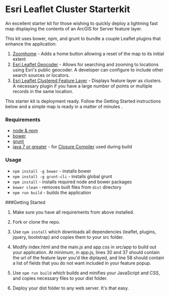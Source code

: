 # Esri Leaflet Cluster Starterkit

An excellent starter kit for those wishing to quickly deploy a lightning fast map displaying the contents of an ArcGIS for Server feature layer. 

This kit uses bower, npm, and grunt to bundle a couple Leaflet plugins that enhance the application:

1. [Zoomhome](https://github.com/torfsen/leaflet.zoomhome) - Adds a home button allowing a reset of the map to its initial extent
2. [Esri Leaflet Geocoder](https://github.com/Esri/esri-leaflet-geocoder) - Allows for searching and zooming to locations using Esri's public geocoder.  A developer can configure to include other search sources or locators.  
3. [Esri Leaflet Clustered Feature Layer](https://github.com/Esri/esri-leaflet-clustered-feature-layer) - Displays feature layer as clusters.  A necessary plugin if you have a large number of points or multiple records in the same location. 

This starter kit is deployment ready.  Follow the Getting Started instructions below and a simple map is ready in a matter of minutes
.  
### Requirements
* [node & npm](https://nodejs.org/)
* [bower](http://bower.io/)
* [grunt](http://gruntjs.com/)
* [java 7 or greater](https://java.com/en/download/) - for [Closure Compiler](https://github.com/google/closure-compiler) used during build

### Usage
* `npm install -g bower` - installs bower
* `npm install -g grunt-cli` - installs global grunt
* `npm install` - installs required node and bower packages
* `bower clean` - removes built files from `dist` directory
* `npm run build` - builds the application

###Getting Started<a id="getting-started"></a>

1. Make sure you have all requirements from above installed.

2. Fork or clone the repo.

3. Use `npm install` which downloads all dependencies (leaflet, plugins, jquery, bootstrap) and copies them to your src folder.

4. Modify index.html and the main.js and app.css in src/app to build out your application.  At minimum, in app.js, lines 30 and 37 should contain the url of the feature layer you'd like diplayed, and line 58 should contain a list of fields that you do not want included in your feature popup.  

5. Use `npm run build` which builds and minifies your JavaScript and CSS, and copies necessary files to your dist folder. 

6. Deploy your dist folder to any web server.  It's that easy.
